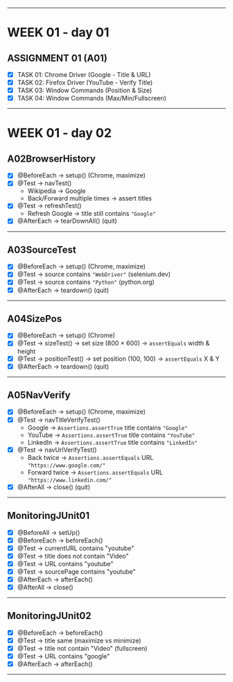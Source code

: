 ___
# WEEK 01 - day 01
## ASSIGNMENT 01 (A01)

- [x] TASK 01: Chrome Driver (Google - Title & URL)
- [x] TASK 02: Firefox Driver (YouTube - Verify Title)
- [x] TASK 03: Window Commands (Position & Size)
- [x] TASK 04: Window Commands (Max/Min/Fullscreen)

---
# WEEK 01 - day 02
## A02BrowserHistory

- [x] @BeforeEach → setup() (Chrome, maximize)
- [x] @Test → navTest()
    - Wikipedia → Google
    - Back/Forward multiple times → assert titles
- [x] @Test → refreshTest()
    - Refresh Google → title still contains `"Google"`
- [x] @AfterEach → tearDownAll() (quit)

---

## A03SourceTest

- [x] @BeforeEach → setup() (Chrome, maximize)
- [x] @Test → source contains `"WebDriver"` (selenium.dev)
- [x] @Test → source contains `"Python"` (python.org)
- [x] @AfterEach → teardown() (quit)

---

## A04SizePos

- [x] @BeforeEach → setup() (Chrome)
- [x] @Test → sizeTest() → set size (800 × 600) → `assertEquals` width & height
- [x] @Test → positionTest() → set position (100, 100) → `assertEquals` X & Y
- [x] @AfterEach → teardown() (quit)

---

## A05NavVerify

- [x] @BeforeEach → setup() (Chrome, maximize)
- [x] @Test → navTitleVerifyTest()
    - Google → `Assertions.assertTrue` title contains `"Google"`
    - YouTube → `Assertions.assertTrue` title contains `"YouTube"`
    - LinkedIn → `Assertions.assertTrue` title contains `"LinkedIn"`
- [x] @Test → navUrlVerifyTest()
    - Back twice → `Assertions.assertEquals` URL `"https://www.google.com/"`
    - Forward twice → `Assertions.assertEquals` URL `"https://www.linkedin.com/"`
- [x] @AfterAll → close() (quit)

---


## MonitoringJUnit01

- [x] @BeforeAll → setUp()
- [x] @BeforeEach → beforeEach()
- [x] @Test → currentURL contains "youtube"
- [x] @Test → title does not contain "Video"
- [x] @Test → URL contains "youtube"
- [x] @Test → sourcePage contains "youtube"
- [x] @AfterEach → afterEach()
- [x] @AfterAll → close()

---

## MonitoringJUnit02

- [x] @BeforeEach → beforeEach()
- [x] @Test → title same (maximize vs minimize)
- [x] @Test → title not contain "Video" (fullscreen)
- [x] @Test → URL contains "google"
- [x] @AfterEach → afterEach()

---